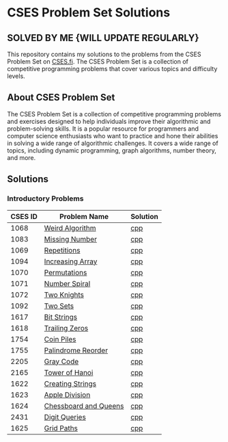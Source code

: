 # CSES Problem Set Solutions
## SOLVED BY ME {WILL UPDATE REGULARLY}
This repository contains my solutions to the problems from the CSES Problem Set on [CSES.fi](https://cses.fi/problemset/). The CSES Problem Set is a collection of competitive programming problems that cover various topics and difficulty levels.

## About CSES Problem Set

The CSES Problem Set is a collection of competitive programming problems and exercises designed to help individuals improve their algorithmic and problem-solving skills. It is a popular resource for programmers and computer science enthusiasts who want to practice and hone their abilities in solving a wide range of algorithmic challenges. It covers a wide range of topics, including dynamic programming, graph algorithms, number theory, and more.

## Solutions

### Introductory Problems

| CSES ID | Problem Name                                       | Solution                                                  |
| ------- | -------------------------------------------------- | --------------------------------------------------------- |
| 1068 | [Weird Algorithm](https://cses.fi/problemset/task/1068) | [cpp](./01_Introductory_Problems/1068-weird-algorithm.cpp) |
| 1083 | [Missing Number](https://cses.fi/problemset/task/1083) | [cpp](./01_Introductory_Problems/1083-missing-number.cpp) |
| 1069 | [Repetitions](https://cses.fi/problemset/task/1069) | [cpp](./01_Introductory_Problems/1069-repetitions.cpp) |
| 1094 | [Increasing Array](https://cses.fi/problemset/task/1094) | [cpp](./01_Introductory_Problems/1094-increasing-array.cpp) |
| 1070 | [Permutations](https://cses.fi/problemset/task/1070) | [cpp](./01_Introductory_Problems/1070-permutations.cpp) |
| 1071 | [Number Spiral](https://cses.fi/problemset/task/1071) | [cpp](./01_Introductory_Problems/1071-number-spiral.cpp) |
| 1072 | [Two Knights](https://cses.fi/problemset/task/1072)  | [cpp](./01_Introductory_Problems/1072-two-knights.cpp) |
| 1092 | [Two Sets](https://cses.fi/problemset/task/1092) | [cpp](./01_Introductory_Problems/1092-two-sets.cpp) |
| 1617 | [Bit Strings](https://cses.fi/problemset/task/1617) | [cpp](./01_Introductory_Problems/1617-bit-strings.cpp) |
| 1618 | [Trailing Zeros](https://cses.fi/problemset/task/1618) | [cpp](./01_Introductory_Problems/1618-trailing-zeros.cpp) |
| 1754 | [Coin Piles](https://cses.fi/problemset/task/1754) | [cpp](./01_Introductory_Problems/1754-coin-piles.cpp) |
| 1755 | [Palindrome Reorder](https://cses.fi/problemset/task/1755) | [cpp](./01_Introductory_Problems/1755-palindrome-reorder.cpp) |
| 2205 | [Gray Code](https://cses.fi/problemset/task/2205) | [cpp](./01_Introductory_Problems/2205-gray-code.cpp) |
| 2165 | [Tower of Hanoi](https://cses.fi/problemset/task/2165) | [cpp](./01_Introductory_Problems/2165-tower-of-hanoi.cpp) |
| 1622 | [Creating Strings](https://cses.fi/problemset/task/1622) | [cpp](./01_Introductory_Problems/1622-creating-strings.cpp) |
| 1623 | [Apple Division](https://cses.fi/problemset/task/1623) | [cpp](./01_Introductory_Problems/1623-apple-division.cpp) |
| 1624 | [Chessboard and Queens](https://cses.fi/problemset/task/1624) | [cpp](./01_Introductory_Problems/1624-chessboard-and-queens.cpp) |
| 2431 | [Digit Queries](https://cses.fi/problemset/task/2431) | [cpp](./01_Introductory_Problems/2431-digit-queries.cpp) |
| 1625 | [Grid Paths](https://cses.fi/problemset/task/1625) | [cpp](./01_Introductory_Problems/1625-grid-paths.cpp) |
